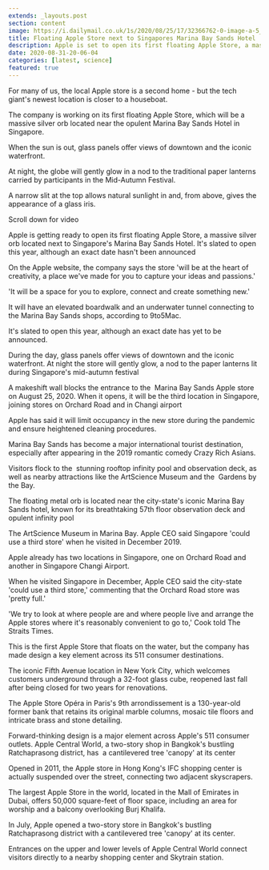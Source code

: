 ```yaml
---
extends: _layouts.post
section: content
image: https://i.dailymail.co.uk/1s/2020/08/25/17/32366762-0-image-a-5_1598374349136.jpg 
title: Floating Apple Store next to Singapores Marina Bay Sands Hotel 
description: Apple is set to open its first floating Apple Store, a massive silver orb located near Singapores Marina Bay Sands Hotel. It will gently glow at night, a nod to the paper lanterns used in local fall festivals. 
date: 2020-08-31-20-06-04 
categories: [latest, science] 
featured: true 
--- 
```

For many of us, the local Apple store is a second home - but the tech giant's newest location is closer to a houseboat.

The company is working on its first floating Apple Store, which will be a massive silver orb located near the opulent Marina Bay Sands Hotel in Singapore. 

When the sun is out, glass panels offer views of downtown and the iconic waterfront. 

At night, the globe will gently glow in a nod to the traditional paper lanterns carried by participants in the Mid-Autumn Festival.

A narrow slit at the top allows natural sunlight in and, from above, gives the appearance of a glass iris.

Scroll down for video 

Apple is getting ready to open its first floating Apple Store, a massive silver orb located next to Singapore's Marina Bay Sands Hotel. It's slated to open this year, although an exact date hasn't been announced

On the Apple website, the company says the store 'will be at the heart of creativity, a place we've made for you to capture your ideas and passions.'

'It will be a space for you to explore, connect and create something new.'

It will have an elevated boardwalk and an underwater tunnel connecting to the Marina Bay Sands shops, according to 9to5Mac.

It's slated to open this year, although an exact date has yet to be announced.

During the day, glass panels offer views of downtown and the iconic waterfront. At night the store will gently glow, a nod to the paper lanterns lit during Singapore's mid-autumn festival

A makeshift wall blocks the entrance to the  Marina Bay Sands Apple store on August 25, 2020. When it opens, it will be the third location in Singapore, joining stores on Orchard Road and in Changi airport

Apple has said it will limit occupancy in the new store during the pandemic and ensure heightened cleaning procedures.

Marina Bay Sands has become a major international tourist destination, especially after appearing in the 2019 romantic comedy Crazy Rich Asians.

Visitors flock to the  stunning rooftop infinity pool and observation deck, as well as nearby attractions like the ArtScience Museum and the  Gardens by the Bay.

The floating metal orb is located near the city-state's iconic Marina Bay Sands hotel, known for its breathtaking 57th floor observation deck and opulent infinity pool

The ArtScience Museum in Marina Bay. Apple CEO said Singapore 'could use a third store' when he visited in December 2019.

Apple already has two locations in Singapore, one on Orchard Road and another in Singapore Changi Airport. 

When he visited Singapore in December, Apple CEO said the city-state 'could use a third store,' commenting that the Orchard Road store was 'pretty full.'

'We try to look at where people are and where people live and arrange the Apple stores where it's reasonably convenient to go to,' Cook told The Straits Times.

This is the first Apple Store that floats on the water, but the company has made design a key element across its 511 consumer destinations.

The iconic Fifth Avenue location in New York City, which welcomes customers underground through a 32-foot glass cube, reopened last fall after being closed for two years for renovations. 

The Apple Store Opéra in Paris's 9th arrondissement is a 130-year-old former bank that retains its original marble columns, mosaic tile floors and intricate brass and stone detailing.

Forward-thinking design is a major element across Apple's 511 consumer outlets. Apple Central World, a two-story shop in Bangkok's bustling Ratchaprasong district, has  a cantilevered tree 'canopy' at its center

Opened in 2011, the Apple store in Hong Kong's IFC shopping center is actually suspended over the street, connecting two adjacent skyscrapers.

The largest Apple Store in the world, located in the Mall of Emirates in Dubai, offers 50,000 square-feet of floor space, including an area for worship and a balcony overlooking Burj Khalifa.

In July, Apple opened a two-story store in Bangkok's bustling Ratchaprasong district with a cantilevered tree 'canopy' at its center.

Entrances on the upper and lower levels of Apple Central World connect visitors directly to a nearby shopping center and Skytrain station. 

